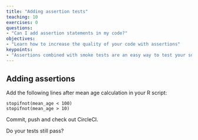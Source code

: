```yaml
---
title: "Adding assertion tests"
teaching: 10
exercises: 0
questions:
- "Can I add assertion statements in my code?"
objectives:
- "Learn how to increase the quality of your code with assertions"
keypoints:
- "Assertions combined with smoke tests are an easy way to test your software"
---
```


## Adding assertions

Add the following lines after mean age calculation in your R script:
```
stopifnot(mean_age < 100)
stopifnot(mean_age > 10)
```
Commit, push and check out CircleCI.

Do your tests still pass?
